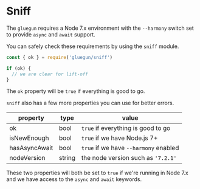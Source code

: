 # Sniff

The `gluegun` requires a Node 7.x environment with the `--harmony` switch set to provide `async` and `await` support.

You can safely check these requirements by using the `sniff` module.

```js
const { ok } = require('gluegun/sniff')

if (ok) {
  // we are clear for lift-off
}
```

The `ok` property will be `true` if everything is good to go.

`sniff` also has a few more properties you can use for better errors.

property      | type   | value
--------------|--------|-------------------
ok            | bool   | `true` if everything is good to go
isNewEnough   | bool   | `true` if we have Node.js 7+
hasAsyncAwait | bool   | `true` if we have `--harmony` enabled
nodeVersion   | string | the node version such as `'7.2.1'`

These two properties will both be set to `true` if we're running in Node 7.x and we have access to the `async` and `await` keywords. 
